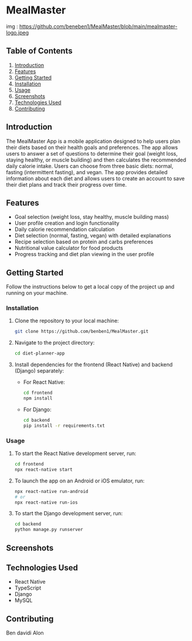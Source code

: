 # MealMaster
img : https://github.com/beneben1/MealMaster/blob/main/mealmaster-logo.jpeg

## Table of Contents

1. [Introduction](#introduction)
2. [Features](#features)
3. [Getting Started](#getting-started)
4. [Installation](#installation)
5. [Usage](#usage)
6. [Screenshots](#screenshots)
7. [Technologies Used](#technologies-used)
8. [Contributing](#contributing)


## Introduction

The MealMaster App is a mobile application designed to help users plan their diets based on their health goals and preferences. The app allows users to answer a set of questions to determine their goal (weight loss, staying healthy, or muscle building) and then calculates the recommended daily calorie intake. Users can choose from three basic diets: normal, fasting (intermittent fasting), and vegan. The app provides detailed information about each diet and allows users to create an account to save their diet plans and track their progress over time.

## Features

- Goal selection (weight loss, stay healthy, muscle building mass)
- User profile creation and login functionality
- Daily calorie recommendation calculation
- Diet selection (normal, fasting, vegan) with detailed explanations
- Recipe selection based on protein and carbs preferences
- Nutritional value calculator for food products
- Progress tracking and diet plan viewing in the user profile

## Getting Started

Follow the instructions below to get a local copy of the project up and running on your machine.

### Installation

1. Clone the repository to your local machine:

   ```bash
   git clone https://github.com/benben1/MealMaster.git
   ```

2. Navigate to the project directory:

   ```bash
   cd diet-planner-app
   ```

3. Install dependencies for the frontend (React Native) and backend (Django) separately:

   - For React Native:

     ```bash
     cd frontend
     npm install
     ```

   - For Django:

     ```bash
     cd backend
     pip install -r requirements.txt
     ```

### Usage

1. To start the React Native development server, run:

   ```bash
   cd frontend
   npx react-native start
   ```

2. To launch the app on an Android or iOS emulator, run:

   ```bash
   npx react-native run-android
   # or
   npx react-native run-ios
   ```

3. To start the Django development server, run:

   ```bash
   cd backend
   python manage.py runserver
   ```

## Screenshots



## Technologies Used

- React Native
- TypeScript
- Django
- MySQL


## Contributing
Ben davidi
Alon 
